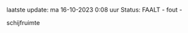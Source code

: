 laatste update: 
ma 16-10-2023  0:08   uur 
Status: FAALT - fout - 
<div class="service R">schijfruimte</div>